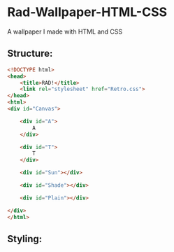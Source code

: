 # Rad-Wallpaper-HTML-CSS
A wallpaper I made with HTML and CSS

## Structure:

```html
<!DOCTYPE html>
<head>
    <title>RAD!</title>
    <link rel="stylesheet" href="Retro.css">
</head>
<html>
<div id="Canvas">

    <div id="A">
        A
    </div>

    <div id="T">
        T
    </div>

    <div id="Sun"></div>

    <div id="Shade"></div>

    <div id="Plain"></div>

</div>
</html>
```

## Styling:

```CSS

```
